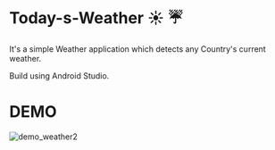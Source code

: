 # Today-s-Weather ☀️ ☔
It's a simple Weather application which detects any Country's current weather. 


Build using Android Studio.


# DEMO

![demo_weather2](https://user-images.githubusercontent.com/69251355/93645650-1d8f8b00-fa22-11ea-83ea-39a24d741562.gif)
